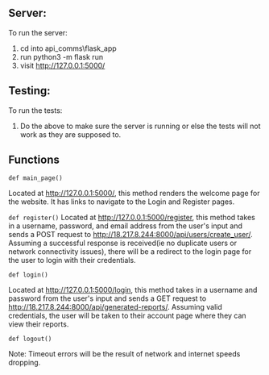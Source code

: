 ## Server:
To run the server:
1. cd into api_comms\flask_app
2. run python3 -m flask run
3. visit http://127.0.0.1:5000/


## Testing:
To run the tests:
1. Do the above to make sure the server is running or else the tests will not work as they are supposed to.



## Functions 

```def main_page()```

Located at http://127.0.0.1:5000/, this method renders the welcome page for the website.  It has links to navigate to the Login and Register pages.

```def register()```
Located at http://127.0.0.1:5000/register, this method takes in a username, password, and email address from the user's input and sends a POST request to http://18.217.8.244:8000/api/users/create_user/.  Assuming a successful response is received(ie no duplicate users or network connectivity issues), there will be a redirect to the login page for the user to login with their credentials.

```def login()```

Located at http://127.0.0.1:5000/login, this method takes in a username and password from the user's input and sends a GET request to http://18.217.8.244:8000/api/generated-reports/.  Assuming valid credentials, the user will be taken to their account page where they can view their reports.

```def logout()```


Note:  Timeout errors will be the result of network and internet speeds dropping.